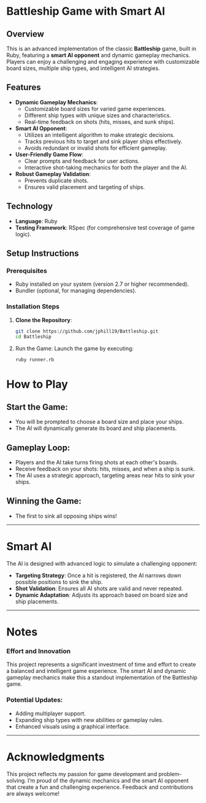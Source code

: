 # Battleship Game with Smart AI

## Overview
This is an advanced implementation of the classic **Battleship** game, built in Ruby, featuring a **smart AI opponent** and dynamic gameplay mechanics. Players can enjoy a challenging and engaging experience with customizable board sizes, multiple ship types, and intelligent AI strategies.

## Features
- **Dynamic Gameplay Mechanics**:
  - Customizable board sizes for varied game experiences.
  - Different ship types with unique sizes and characteristics.
  - Real-time feedback on shots (hits, misses, and sunk ships).
- **Smart AI Opponent**:
  - Utilizes an intelligent algorithm to make strategic decisions.
  - Tracks previous hits to target and sink player ships effectively.
  - Avoids redundant or invalid shots for efficient gameplay.
- **User-Friendly Game Flow**:
  - Clear prompts and feedback for user actions.
  - Interactive shot-taking mechanics for both the player and the AI.
- **Robust Gameplay Validation**:
  - Prevents duplicate shots.
  - Ensures valid placement and targeting of ships.

## Technology
- **Language**: Ruby
- **Testing Framework**: RSpec (for comprehensive test coverage of game logic).

## Setup Instructions

### Prerequisites
- Ruby installed on your system (version 2.7 or higher recommended).
- Bundler (optional, for managing dependencies).

### Installation Steps
1. **Clone the Repository**:
   ```bash
   git clone https://github.com/jphill19/Battleship.git
   cd Battleship

2. Run the Game: Launch the game by executing:
     ```bash
    ruby runner.rb

# How to Play

## Start the Game:
- You will be prompted to choose a board size and place your ships.
- The AI will dynamically generate its board and ship placements.

## Gameplay Loop:
- Players and the AI take turns firing shots at each other's boards.
- Receive feedback on your shots: hits, misses, and when a ship is sunk.
- The AI uses a strategic approach, targeting areas near hits to sink your ships.

## Winning the Game:
- The first to sink all opposing ships wins!

---

# Smart AI
The AI is designed with advanced logic to simulate a challenging opponent:
- **Targeting Strategy**: Once a hit is registered, the AI narrows down possible positions to sink the ship.
- **Shot Validation**: Ensures all AI shots are valid and never repeated.
- **Dynamic Adaptation**: Adjusts its approach based on board size and ship placements.

---

# Notes

### Effort and Innovation
This project represents a significant investment of time and effort to create a balanced and intelligent game experience. The smart AI and dynamic gameplay mechanics make this a standout implementation of the Battleship game.

### Potential Updates:
- Adding multiplayer support.
- Expanding ship types with new abilities or gameplay rules.
- Enhanced visuals using a graphical interface.

---

# Acknowledgments
This project reflects my passion for game development and problem-solving. I’m proud of the dynamic mechanics and the smart AI opponent that create a fun and challenging experience. Feedback and contributions are always welcome!
  
